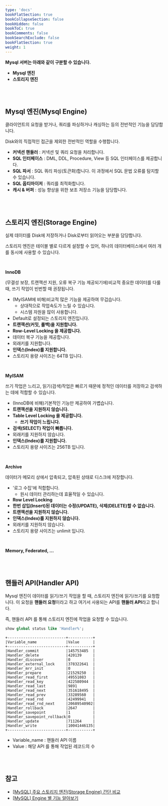 ```yaml
---
type: 'docs'
bookFlatSection: true
bookCollapseSection: false
bookHidden: false
bookToC: true
bookComments: false
bookSearchExclude: false
bookFlatSection: true
weight: 1
---
```


**Mysql 서버는 아래와 같이 구분할 수 있습니다.**
- **Mysql 엔진**
- **스토리지 엔진**

<br><br>

## Mysql 엔진(Mysql Engine)

클라이언트의 요청을 받거나, 쿼리를 파싱하거나 캐싱하는 등의 전반적인 기능을 담당합니다. 

Disk와의 직접적인 접근을 제외한 전반적인 역할을 수행합니다.

- **커넥션 핸들러** : 커넥션 및 쿼리 요청을 처리합니다.
- **SQL 인터페이스** : DML, DDL, Procedure, View 등 SQL 인터페이스를 제공합니다.
- **SQL 파서** : SQL 쿼리 파싱(토큰화)합니다. 이 과정에서 SQL 문법 오류를 탐지할 수 있습니다.
- **SQL 옵티마이저** : 쿼리를 최적화합니다.
- **캐시 & 버퍼** : 성능 향상을 위한 보조 저장소 기능을 담당합니다.

<br><br>

## 스토리지 엔진(Storage Engine)

실제 데이터를 Disk에 저장하거나 Disk로부터 읽어오는 부분을 담당합니다.

스토리지 엔진은 테이블 별로 다르게 설정할 수 있어, 하나의 데이터베이스에서 여러 개를 동시에 사용할 수 있습니다. 

<br>

**InnoDB**

(무결성 보장, 트랜잭션 지원, 오류 복구 기능 제공되기에)비교적 중요한 데이터를 다룰 때, 쓰기 작업이 빈번할 때 권장됩니다.

- (MyISAM에 비해)비교적 많은 기능을 제공하여 무겁습니다. 
  - 상대적으로 작업속도가 느릴 수 있습니다.
  - 시스템 자원을 많이 사용합니다.
- Default로 설정되는 스토리지 엔진입니다.
- **트랜잭션(커밋, 롤백)을 지원합니다.**
- **Row-Level Locking 을 제공합니다.**
- 데이터 복구 기능을 제공합니다.
- 외래키를 지원합니다.
- **인덱스(Index)를 지원합니다.**
- 스토리지 용량 사이즈는 64TB 입니다.

<br>

**MyISAM**

쓰기 작업은 느리고, 읽기(검색)작업은 빠르기 때문에 정적인 데이터를 저장하고 검색하는 데에 적합할 수 있습니다.

- (InnoDB에 비해)기본적인 기능만 제공하여 가볍습니다.
- **트랜잭션을 지원하지 않습니다.**
- **Table Level Locking 을 제공합니다.**
  - **쓰기 작업이 느립니다.**
- **검색(SELECT) 작업이 빠릅니다.**
- 외래키를 지원하지 않습니다.
- **인덱스(Index)를 지원합니다.**
- 스토리지 용량 사이즈는 256TB 입니다.

<br>

**Archive**

데이터가 메모리 상에서 압축되고, 압축된 상태로 디스크에 저장합니다.

- '로그 수집'에 적합합니다.
  - 원시 데이터 관리하는데 효율적일 수 있습니다.
- **Row Level Locking**
- **한번 삽입(Insert)된 데이터는 수정(UPDATE), 삭제(DELETE)할 수 없습니다.**
- **트랜잭션을 지원하지 않습니다.**
- **인덱스(Index)를 지원하지 않습니다.**
- 외래키를 지원하지 않습니다.
- 스토리지 용량 사이즈는 unlimit 입니다.

<br>

**Memory, Federated, ...**

<br><br>

## 핸들러 API(Handler API)

Mysql 엔진이 데이터를 읽기/쓰기 작업을 할 때, 스토리지 엔진에 읽기/쓰기를 요청합니다. 이 요청을 **핸들러 요청**이라고 하고 여기서 사용되는 API를 **핸들러 API**라고 합니다.

즉, 핸들러 API 를 통해 스토리지 엔진에 작업을 요청할 수 있습니다.

```sql
show global status like 'Handler%';
```
```text
+--------------------------+-----------+
|Variable_name             |Value      |
+--------------------------+-----------+
|Handler_commit            |145753485  |
|Handler_delete            |420139     |
|Handler_discover          |0          |
|Handler_external_lock     |378322641  |
|Handler_mrr_init          |0          |
|Handler_prepare           |21529250   |
|Handler_read_first        |49551083   |
|Handler_read_key          |422580944  |
|Handler_read_last         |9891       |
|Handler_read_next         |351618495  |
|Handler_read_prev         |33289560   |
|Handler_read_rnd          |42499941   |
|Handler_read_rnd_next     |20689540902|
|Handler_rollback          |2647       |
|Handler_savepoint         |1          |
|Handler_savepoint_rollback|0          |
|Handler_update            |711264     |
|Handler_write             |10041446135|
+--------------------------+-----------+
```
- Variable_name : 핸들러 API 이름
- Value : 해당 API 를 통해 작업된 레코드의 수

<br><br>

## 참고

- [[MySQL] 주요 스토리지 엔진(Storage Engine) 간단 비교](http://asuraiv.blogspot.com/2017/07/mysql-storage-engine.html)
- [[MySQL] Engine 별 기능 알아보기](https://mozi.tistory.com/91)